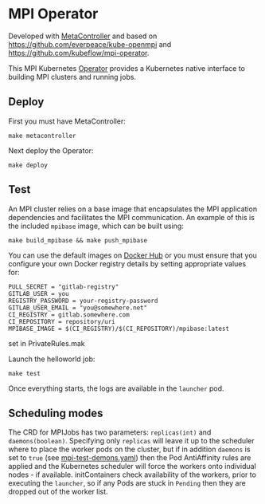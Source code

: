 # MPI Operator

Developed with [MetaController](https://metacontroller.app/) and based on https://github.com/everpeace/kube-openmpi and https://github.com/kubeflow/mpi-operator.

This MPI Kubernetes [Operator](https://coreos.com/operators/) provides a Kubernetes native interface to building MPI clusters and running jobs.

## Deploy

First you must have MetaController:
```shell
make metacontroller
```

Next deploy the Operator:
```shell
make deploy
```

## Test

An MPI cluster relies on a base image that encapsulates the MPI application dependencies and facilitates the MPI communication.  An example of this is the included `mpibase` image, which can be built using: 
```shell
make build_mpibase && make push_mpibase
```
You can use the default images on [Docker Hub](https://hub.docker.com/r/piersharding/) or you must ensure that you configure your own Docker registry details by setting appropriate values for:
```
PULL_SECRET = "gitlab-registry"
GITLAB_USER = you
REGISTRY_PASSWORD = your-registry-password
GITLAB_USER_EMAIL = "you@somewhere.net"
CI_REGISTRY = gitlab.somewhere.com
CI_REPOSITORY = repository/uri
MPIBASE_IMAGE = $(CI_REGISTRY)/$(CI_REPOSITORY)/mpibase:latest
```
set in PrivateRules.mak


Launch the helloworld job:
```shell
make test
```

Once everything starts, the logs are available in the `launcher` pod.

## Scheduling modes

The CRD for MPIJobs has two parameters: `replicas(int)` and `daemons(boolean)`.  Specifying only `replicas` will leave it up to the scheduler where to place the worker pods on the cluster, but if in addition `daemons` is set to `true` (see [mpi-test-demons.yaml](https://github.com/piersharding/metacontroller-mpi-operator/blob/master/mpi-test-daemons.yaml)) then the Pod AntiAffinity rules are applied and the Kubernetes scheduler will force the workers onto individual nodes - if available.
initContainers check availability of the workers, prior to executing the `launcher`, so if any Pods are stuck in `Pending` then they are dropped out of the worker list.